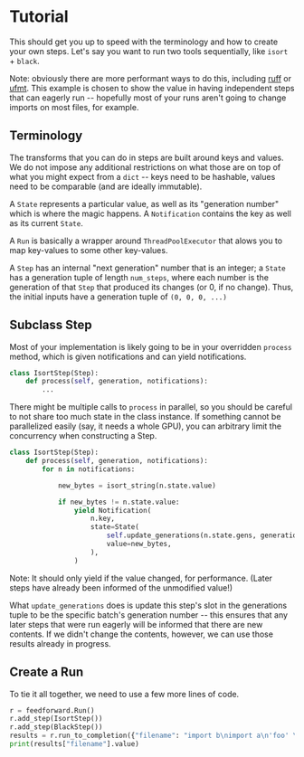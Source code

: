 # Tutorial

This should get you up to speed with the terminology and how to create your own
steps.  Let's say you want to run two tools sequentially, like `isort` +
`black`.

Note: obviously there are more performant ways to do this, including
[ruff](https://github.com/astral-sh/ruff) or
[ufmt](https://github.com/omnilib/ufmt).  This example is chosen to show the
value in having independent steps that can eagerly run -- hopefully most of your
runs aren't going to change imports on most files, for example.

## Terminology

The transforms that you can do in steps are built around keys and values.  We do
not impose any additional restrictions on what those are on top of what you
might expect from a `dict` -- keys need to be hashable, values need to be
comparable (and are ideally immutable).

A `State` represents a particular value, as well as its "generation number"
which is where the magic happens.  A `Notification` contains the key as well
as its current `State`.

A `Run` is basically a wrapper around `ThreadPoolExecutor` that alows you to map
key-values to some other key-values.

A `Step` has an internal "next generation" number that is an integer; a `State`
has a generation tuple of length `num_steps`, where each number is the
generation of that `Step` that produced its changes (or 0, if no change).  Thus,
the initial inputs have a generation tuple of `(0, 0, 0, ...)`


## Subclass Step

Most of your implementation is likely going to be in your overridden `process`
method, which is given notifications and can yield notifications.

```python
class IsortStep(Step):
    def process(self, generation, notifications):
        ...
```

There might be multiple calls to `process` in parallel, so you should be careful
to not share too much state in the class instance.  If something cannot be
parallelized easily (say, it needs a whole GPU), you can arbitrary limit the
concurrency when constructing a Step.

```python
class IsortStep(Step):
    def process(self, generation, notifications):
        for n in notifications:

            new_bytes = isort_string(n.state.value)

            if new_bytes != n.state.value:
                yield Notification(
                    n.key,
                    state=State(
                        self.update_generations(n.state.gens, generation),
                        value=new_bytes,
                    ),
                )
```

Note: It should only yield if the value changed, for performance.  (Later steps
have already been informed of the unmodified value!)

What `update_generations` does is update this step's slot in the generations tuple
to be the specific batch's generation number -- this ensures that any later
steps that were run eagerly will be informed that there are new contents.  If we
didn't change the contents, however, we can use those results already in
progress.

## Create a Run

To tie it all together, we need to use a few more lines of code.

```python
r = feedforward.Run()
r.add_step(IsortStep())
r.add_step(BlackStep())
results = r.run_to_completion({"filename": "import b\nimport a\n'foo' \"bar\""}, None)
print(results["filename"].value)
```
